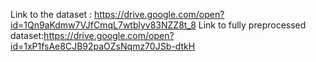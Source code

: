 Link to the dataset : https://drive.google.com/open?id=1Qn9aKdmw7VJfCmqL7wtblyv83NZZ8t_8
Link to fully preprocessed dataset:https://drive.google.com/open?id=1xP1fsAe8CJB92paOZsNqmz70JSb-dtkH
